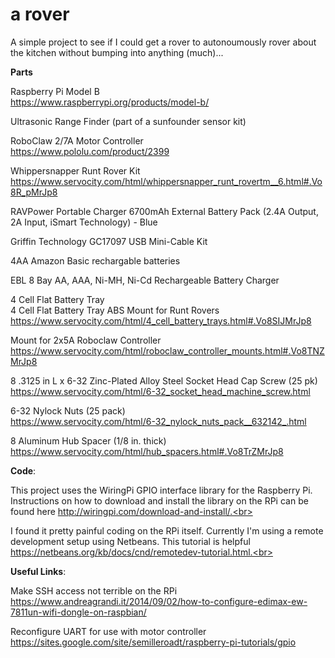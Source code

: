 # a rover
A simple project to see if I could get a rover to autonoumously rover about the kitchen without bumping into anything (much)...

<b>Parts</b>

Raspberry Pi Model B<br>
https://www.raspberrypi.org/products/model-b/

Ultrasonic Range Finder
(part of a sunfounder sensor kit)

RoboClaw 2/7A Motor Controller <br>
https://www.pololu.com/product/2399

Whippersnapper Runt Rover Kit <br>
https://www.servocity.com/html/whippersnapper_runt_rovertm__6.html#.Vo8R_pMrJp8

RAVPower Portable Charger 6700mAh External Battery Pack (2.4A Output, 2A Input, iSmart Technology) - Blue <br>

Griffin Technology GC17097 USB Mini-Cable Kit<br>

4AA Amazon Basic rechargable batteries<br> 

EBL 8 Bay AA, AAA, Ni-MH, Ni-Cd Rechargeable Battery Charger<br>

4 Cell Flat Battery Tray<br>
4 Cell Flat Battery Tray ABS Mount for Runt Rovers<br>
https://www.servocity.com/html/4_cell_battery_trays.html#.Vo8SIJMrJp8

Mount for 2x5A Roboclaw Controller<br>
https://www.servocity.com/html/roboclaw_controller_mounts.html#.Vo8TNZMrJp8

8 .3125 in L x 6-32 Zinc-Plated Alloy Steel Socket Head Cap Screw (25 pk)<br>
https://www.servocity.com/html/6-32_socket_head_machine_screw.html

6-32 Nylock Nuts (25 pack)<br>
https://www.servocity.com/html/6-32_nylock_nuts_pack__632142_.html

8 Aluminum Hub Spacer (1/8 in. thick)<br>
https://www.servocity.com/html/hub_spacers.html#.Vo8TrZMrJp8<br>


<b>Code</b>:

This project uses the WiringPi GPIO interface library for the Raspberry Pi. Instructions on how to download and install the library on the RPi can be found here http://wiringpi.com/download-and-install/.<br>

I found it pretty painful coding on the RPi itself. Currently I'm using a remote development setup using Netbeans. This tutorial is helpful https://netbeans.org/kb/docs/cnd/remotedev-tutorial.html.<br>

<b>Useful Links</b>:

Make SSH access not terrible on the RPi<br>
https://www.andreagrandi.it/2014/09/02/how-to-configure-edimax-ew-7811un-wifi-dongle-on-raspbian/<br>

Reconfigure UART for use with motor controller<br>
https://sites.google.com/site/semilleroadt/raspberry-pi-tutorials/gpio<br>
